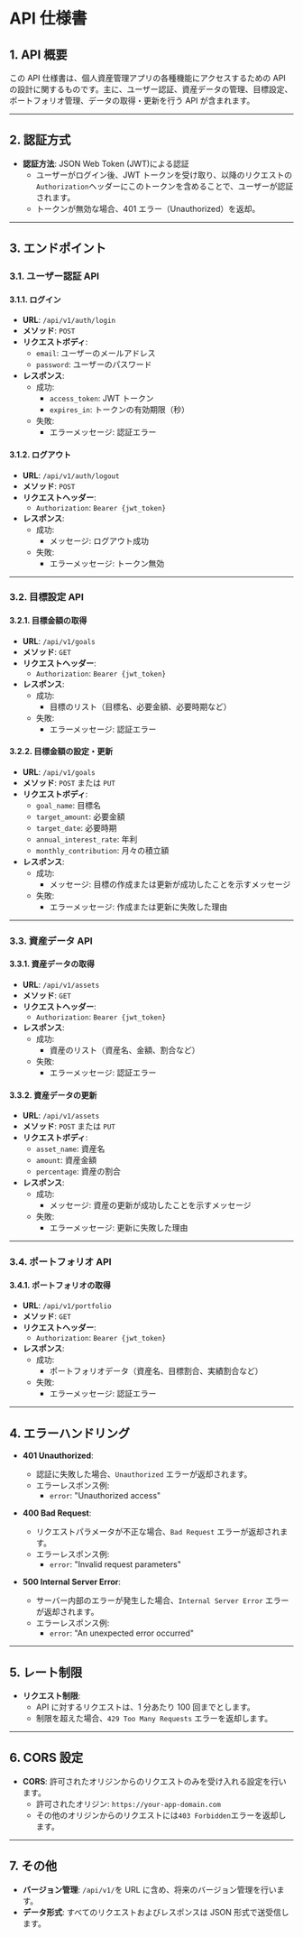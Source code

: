 # API 仕様書

## 1. API 概要

この API 仕様書は、個人資産管理アプリの各種機能にアクセスするための API の設計に関するものです。主に、ユーザー認証、資産データの管理、目標設定、ポートフォリオ管理、データの取得・更新を行う API が含まれます。

---

## 2. 認証方式

- **認証方法**: JSON Web Token (JWT)による認証
  - ユーザーがログイン後、JWT トークンを受け取り、以降のリクエストの`Authorization`ヘッダーにこのトークンを含めることで、ユーザーが認証されます。
  - トークンが無効な場合、401 エラー（Unauthorized）を返却。

---

## 3. エンドポイント

### 3.1. ユーザー認証 API

#### 3.1.1. ログイン

- **URL**: `/api/v1/auth/login`
- **メソッド**: `POST`
- **リクエストボディ**:
  - `email`: ユーザーのメールアドレス
  - `password`: ユーザーのパスワード
- **レスポンス**:
  - 成功:
    - `access_token`: JWT トークン
    - `expires_in`: トークンの有効期限（秒）
  - 失敗:
    - エラーメッセージ: 認証エラー

#### 3.1.2. ログアウト

- **URL**: `/api/v1/auth/logout`
- **メソッド**: `POST`
- **リクエストヘッダー**:
  - `Authorization`: `Bearer {jwt_token}`
- **レスポンス**:
  - 成功:
    - メッセージ: ログアウト成功
  - 失敗:
    - エラーメッセージ: トークン無効

---

### 3.2. 目標設定 API

#### 3.2.1. 目標金額の取得

- **URL**: `/api/v1/goals`
- **メソッド**: `GET`
- **リクエストヘッダー**:
  - `Authorization`: `Bearer {jwt_token}`
- **レスポンス**:
  - 成功:
    - 目標のリスト（目標名、必要金額、必要時期など）
  - 失敗:
    - エラーメッセージ: 認証エラー

#### 3.2.2. 目標金額の設定・更新

- **URL**: `/api/v1/goals`
- **メソッド**: `POST` または `PUT`
- **リクエストボディ**:
  - `goal_name`: 目標名
  - `target_amount`: 必要金額
  - `target_date`: 必要時期
  - `annual_interest_rate`: 年利
  - `monthly_contribution`: 月々の積立額
- **レスポンス**:
  - 成功:
    - メッセージ: 目標の作成または更新が成功したことを示すメッセージ
  - 失敗:
    - エラーメッセージ: 作成または更新に失敗した理由

---

### 3.3. 資産データ API

#### 3.3.1. 資産データの取得

- **URL**: `/api/v1/assets`
- **メソッド**: `GET`
- **リクエストヘッダー**:
  - `Authorization`: `Bearer {jwt_token}`
- **レスポンス**:
  - 成功:
    - 資産のリスト（資産名、金額、割合など）
  - 失敗:
    - エラーメッセージ: 認証エラー

#### 3.3.2. 資産データの更新

- **URL**: `/api/v1/assets`
- **メソッド**: `POST` または `PUT`
- **リクエストボディ**:
  - `asset_name`: 資産名
  - `amount`: 資産金額
  - `percentage`: 資産の割合
- **レスポンス**:
  - 成功:
    - メッセージ: 資産の更新が成功したことを示すメッセージ
  - 失敗:
    - エラーメッセージ: 更新に失敗した理由

---

### 3.4. ポートフォリオ API

#### 3.4.1. ポートフォリオの取得

- **URL**: `/api/v1/portfolio`
- **メソッド**: `GET`
- **リクエストヘッダー**:
  - `Authorization`: `Bearer {jwt_token}`
- **レスポンス**:
  - 成功:
    - ポートフォリオデータ（資産名、目標割合、実績割合など）
  - 失敗:
    - エラーメッセージ: 認証エラー

---

## 4. エラーハンドリング

- **401 Unauthorized**:

  - 認証に失敗した場合、`Unauthorized` エラーが返却されます。
  - エラーレスポンス例:
    - `error`: "Unauthorized access"

- **400 Bad Request**:

  - リクエストパラメータが不正な場合、`Bad Request` エラーが返却されます。
  - エラーレスポンス例:
    - `error`: "Invalid request parameters"

- **500 Internal Server Error**:
  - サーバー内部のエラーが発生した場合、`Internal Server Error` エラーが返却されます。
  - エラーレスポンス例:
    - `error`: "An unexpected error occurred"

---

## 5. レート制限

- **リクエスト制限**:
  - API に対するリクエストは、1 分あたり 100 回までとします。
  - 制限を超えた場合、`429 Too Many Requests` エラーを返却します。

---

## 6. CORS 設定

- **CORS**: 許可されたオリジンからのリクエストのみを受け入れる設定を行います。
  - 許可されたオリジン: `https://your-app-domain.com`
  - その他のオリジンからのリクエストには`403 Forbidden`エラーを返却します。

---

## 7. その他

- **バージョン管理**: `/api/v1/`を URL に含め、将来のバージョン管理を行います。
- **データ形式**: すべてのリクエストおよびレスポンスは JSON 形式で送受信します。

